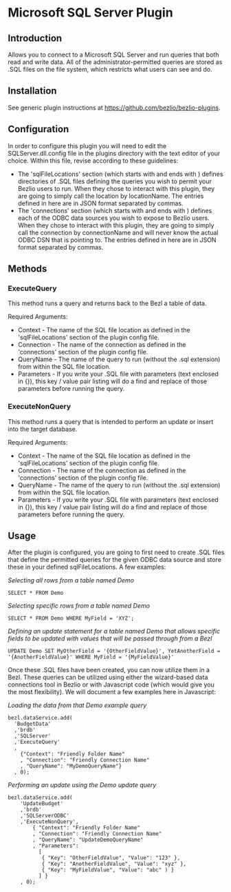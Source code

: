 # Microsoft SQL Server Plugin

## Introduction
Allows you to connect to a Microsoft SQL Server and run queries that both read and write data.  All of the administrator-permitted queries are stored as .SQL files on the file system, which restricts what users can see and do.

## Installation
See generic plugin instructions at https://github.com/bezlio/bezlio-plugins.

## Configuration
In order to configure this plugin you will need to edit the SQLServer.dll.config file in the plugins directory with the text editor of your choice.  Within this file, revise according to these guidelines:
* The 'sqlFileLocations' section (which starts with <setting name="sqlFileLocations" serializeAs="String"> and ends with </setting>) defines directories of .SQL files defining the queries you wish to permit your Bezlio users to run.  When they chose to interact with this plugin, they are going to simply call the location by locationName.  The entries defined in here are in JSON format separated by commas.
* The 'connections' section (which starts with <setting name="connections" serializeAs="String"> and ends with </setting>) defines each of the ODBC data sources you wish to expose to Bezlio users.  When they chose to interact with this plugin, they are going to simply call the connection by connectionName and will never know the actual ODBC DSN that is pointing to.  The entries defined in here are in JSON format separated by commas.

## Methods
### ExecuteQuery
This method runs a query and returns back to the Bezl a table of data.

Required Arguments:
* Context - The name of the SQL file location as defined in the 'sqlFileLocations' section of the plugin config file.
* Connection - The name of the connection as defined in the 'connections' section of the plugin config file.
* QueryName - The name of the query to run (without the .sql extension) from within the SQL file location.
* Parameters - If you write your .SQL file with parameters (text enclosed in {}), this key / value pair listing will do a find and replace of those parameters before running the query.

### ExecuteNonQuery
This method runs a query that is intended to perform an update or insert into the target database.

Required Arguments:
* Context - The name of the SQL file location as defined in the 'sqlFileLocations' section of the plugin config file.
* Connection - The name of the connection as defined in the 'connections' section of the plugin config file.
* QueryName - The name of the query to run (without the .sql extension) from within the SQL file location.
* Parameters - If you write your .SQL file with parameters (text enclosed in {}), this key / value pair listing will do a find and replace of those parameters before running the query.

## Usage
After the plugin is configured, you are going to first need to create .SQL files that define the permitted queries for the given ODBC data source and store these in your defined sqlFileLocations.  A few examples:

*Selecting all rows from a table named Demo*
```
SELECT * FROM Demo
```

*Selecting specific rows from a table named Demo*
```
SELECT * FROM Demo WHERE MyField = 'XYZ';
```

*Defining an update statement for a table named Demo that allows specific fields to be updated with values that will be passed through from a Bezl*
```
UPDATE Demo SET MyOtherField = '{OtherFieldValue}', YetAnotherField = '{AnotherFieldValue}' WHERE MyField = '{MyFieldValue}'
```

Once these .SQL files have been created, you can now utilize them in a Bezl.  These queries can be utilized using either the wizard-based data connections tool in Bezlio or with Javascript code (which would give you the most flexibility).  We will document a few examples here in Javascript:

*Loading the data from that Demo example query*
```
bezl.dataService.add(
  'BudgetData'
  ,'brdb'
  ,'SQLServer'
  ,'ExecuteQuery'
  , 
    {"Context": "Friendly Folder Name"
    , "Connection": "Friendly Connection Name"
    , "QueryName": "MyDemoQueryName"}
  , 0);
```

*Performing an update using the Demo update query*
```
bezl.dataService.add(
    'UpdateBudget'
    ,'brdb'
    ,'SQLServerODBC'
    ,'ExecuteNonQuery',
        { "Context": "Friendly Folder Name"
        , "Connection": "Friendly Connection Name"
        , "QueryName": "UpdateDemoQueryName"
        , "Parameters": 
          [
           { "Key": "OtherFieldValue", "Value": "123" },
           { "Key": "AnotherFieldValue", "Value": "xyz" },
           { "Key": "MyFieldValue", "Value": "abc" ) }
          ] }
    , 0);
```